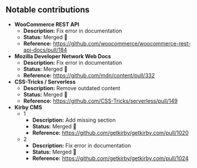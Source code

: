 ## Notable contributions

- **WooCommerce REST API**
  - **Description:** Fix error in documentation
  - **Status:** Merged 🎉
  - **Reference:** https://github.com/woocommerce/woocommerce-rest-api-docs/pull/184
- **Mozilla Developer Network Web Docs**
  - **Description:** Fix error in documentation
  - **Status:** Merged 🎉
  - **Reference:** https://github.com/mdn/content/pull/332
- **CSS-Tricks / Serverless**
  - **Description:** Remove outdated content
  - **Status:** Merged 🎉
  - **Reference:** https://github.com/CSS-Tricks/serverless/pull/149
- **Kirby CMS**
  - 1
    - **Description:** Add missing section
    - **Status:** Merged 🎉
    - **Reference:** https://github.com/getkirby/getkirby.com/pull/1020
  - 2
    - **Description:** Fix error in documentation
    - **Status:** Merged 🎉
    - **Reference:** https://github.com/getkirby/getkirby.com/pull/1024
